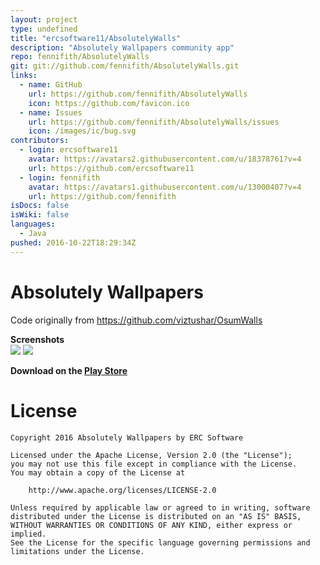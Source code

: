 ```yaml
---
layout: project
type: undefined
title: "ercsoftware11/AbsolutelyWalls"
description: "Absolutely Wallpapers community app"
repo: fennifith/AbsolutelyWalls
git: git://github.com/fennifith/AbsolutelyWalls.git
links:
  - name: GitHub
    url: https://github.com/fennifith/AbsolutelyWalls
    icon: https://github.com/favicon.ico
  - name: Issues
    url: https://github.com/fennifith/AbsolutelyWalls/issues
    icon: /images/ic/bug.svg
contributors:
  - login: ercsoftware11
    avatar: https://avatars2.githubusercontent.com/u/18378761?v=4
    url: https://github.com/ercsoftware11
  - login: fennifith
    avatar: https://avatars1.githubusercontent.com/u/13000407?v=4
    url: https://github.com/fennifith
isDocs: false
isWiki: false
languages:
  - Java
pushed: 2016-10-22T18:29:34Z
---
```


# Absolutely Wallpapers

Code originally from https://github.com/viztushar/OsumWalls

<b>Screenshots</b>
<br/>
<img src="https://lh3.googleusercontent.com/ZQQTDf8LX_TJhrwmvOh9n1VV5dPzfvZ6JE1ER12T7HsnhmegTNaet4KEK3tN5ZtqNZr1=h900-rw"/>
<img src="https://lh3.googleusercontent.com/HkD7P7J_uQ4MRDvycgMWpbtj5zMyBf6TP-b2uiJ7o-5byO_APzxoyKsEcjYxc5N2EQc=h900-rw"/>


<b>Download on the <a href="https://play.google.com/store/apps/details?id=com.erc.software.absolutelywallpapers">Play Store</a></b>


License
=======
```
Copyright 2016 Absolutely Wallpapers by ERC Software

Licensed under the Apache License, Version 2.0 (the "License");
you may not use this file except in compliance with the License.
You may obtain a copy of the License at

    http://www.apache.org/licenses/LICENSE-2.0

Unless required by applicable law or agreed to in writing, software
distributed under the License is distributed on an "AS IS" BASIS,
WITHOUT WARRANTIES OR CONDITIONS OF ANY KIND, either express or implied.
See the License for the specific language governing permissions and
limitations under the License.
```

